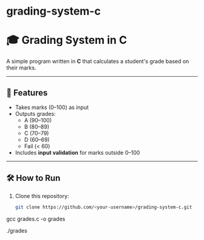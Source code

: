 # grading-system-c
# 🎓 Grading System in C

A simple program written in **C** that calculates a student's grade based on their marks.

---

## 🚀 Features
- Takes marks (0–100) as input
- Outputs grades:
  - A (90–100)
  - B (80–89)
  - C (70–79)
  - D (60–69)
  - Fail (< 60)
- Includes **input validation** for marks outside 0–100

---

## 🛠️ How to Run
1. Clone this repository:
   ```bash
   git clone https://github.com/<your-username>/grading-system-c.git

gcc grades.c -o grades

./grades
